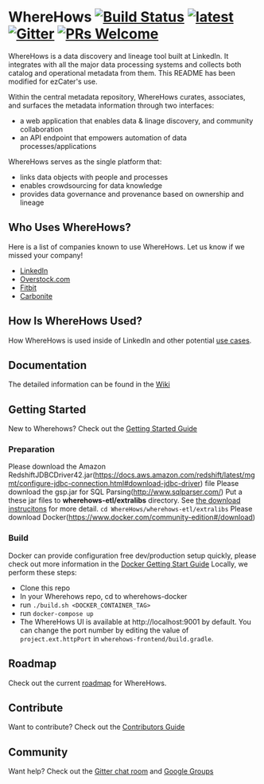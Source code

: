 # WhereHows [![Build Status](https://travis-ci.org/linkedin/WhereHows.svg?branch=master)](https://travis-ci.org/linkedin/WhereHows) [![latest](https://img.shields.io/badge/latest-1.0.0-blue.svg)](https://github.com/linkedin/WhereHows/releases) [![Gitter](https://img.shields.io/gitter/room/nwjs/nw.js.svg)](https://gitter.im/wherehows) [![PRs Welcome](https://img.shields.io/badge/PRs-welcome-brightgreen.svg)](https://github.com/LinkedIn/Wherehows/wiki/Contributing)


WhereHows is a data discovery and lineage tool built at LinkedIn. It integrates with all the major data processing systems and collects both catalog and operational metadata from them. This README has been modified for ezCater's use.

Within the central metadata repository, WhereHows curates, associates, and surfaces the metadata information through two interfaces:
* a web application that enables data & linage discovery, and community collaboration
* an API endpoint that empowers automation of data processes/applications

WhereHows serves as the single platform that:
* links data objects with people and processes
* enables crowdsourcing for data knowledge
* provides data governance and provenance based on ownership and lineage


## Who Uses WhereHows?
Here is a list of companies known to use WhereHows. Let us know if we missed your company!

* [LinkedIn](http://www.linkedin.com)
* [Overstock.com](http://www.overstock.com)
* [Fitbit](http://www.fitbit.com)
* [Carbonite](https://www.carbonite.com)


## How Is WhereHows Used?
How WhereHows is used inside of LinkedIn and other potential [use cases][USE].


## Documentation
The detailed information can be found in the [Wiki][wiki]

## Getting Started
New to Wherehows? Check out the [Getting Started Guide][GS]


### Preparation
Please download the Amazon RedshiftJDBCDriver42.jar(https://docs.aws.amazon.com/redshift/latest/mgmt/configure-jdbc-connection.html#download-jdbc-driver) file
Please download the gsp.jar for SQL Parsing(http://www.sqlparser.com/)
Put a these jar files to **wherehows-etl/extralibs** directory. See [the download instrucitons][EXJAR] for more detail. ```cd WhereHows/wherehows-etl/extralibs```
Please download Docker(https://www.docker.com/community-edition#/download)

### Build
Docker can provide configuration free dev/production setup quickly, please check out more information in the [Docker Getting Start Guide](https://github.com/linkedin/WhereHows/tree/master/wherehows-docker/README.md)
Locally, we perform these steps:
* Clone this repo
* In your Wherehows repo, cd to wherehows-docker
* run ```./build.sh <DOCKER_CONTAINER_TAG>```
* run ```docker-compose up```
* The WhereHows UI is available at http://localhost:9001 by default. You can change the port number by editing the value of ```project.ext.httpPort``` in ```wherehows-frontend/build.gradle```.

## Roadmap
Check out the current [roadmap][RM] for WhereHows.


## Contribute
Want to contribute? Check out the [Contributors Guide][CON]


## Community
Want help? Check out the [Gitter chat room][GITTER] and [Google Groups][LIST]


[wiki]: https://github.com/LinkedIn/Wherehows/wiki
[GS]: https://github.com/linkedin/WhereHows/blob/master/wherehows-docs/getting-started.md
[CON]: https://github.com/linkedin/WhereHows/blob/master/wherehows-docs/contributing.md
[USE]: https://github.com/linkedin/WhereHows/blob/master/wherehows-docs/use-cases.md
[RM]: https://github.com/linkedin/WhereHows/blob/master/wherehows-docs/roadmap.md
[VM]: https://github.com/LinkedIn/Wherehows/wiki/Quick-Start-With-VM
[EXJAR]: https://github.com/linkedin/WhereHows/tree/master/wherehows-etl/extralibs
[DDL]: https://github.com/linkedin/WhereHows/tree/master/wherehows-data-model/DDL
[DB]: https://github.com/linkedin/WhereHows/blob/master/wherehows-docs/getting-started.md#database-setup
[LIST]: https://groups.google.com/forum/#!forum/wherehows
[GITTER]: https://gitter.im/wherehows
